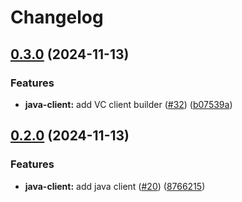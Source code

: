 # Changelog

## [0.3.0](https://github.com/carbynestack/thymus/compare/java-client-v0.2.0...java-client-v0.3.0) (2024-11-13)


### Features

* **java-client:** add VC client builder ([#32](https://github.com/carbynestack/thymus/issues/32)) ([b07539a](https://github.com/carbynestack/thymus/commit/b07539ac4d83ef441529d7295838dcf2e52584a8))

## [0.2.0](https://github.com/carbynestack/thymus/compare/java-client-v0.1.0...java-client-v0.2.0) (2024-11-13)


### Features

* **java-client:** add java client ([#20](https://github.com/carbynestack/thymus/issues/20)) ([8766215](https://github.com/carbynestack/thymus/commit/876621560d783072f10178c89e95310ed7ddb530))
